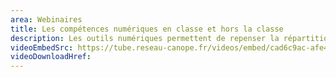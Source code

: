 ```yaml
---
area: Webinaires
title: Les compétences numériques en classe et hors la classe
description: Les outils numériques permettent de repenser la répartition entre les activités menées dans la salle de classe, à la maison ou encore au CDI. Comment bien utiliser les potentialités de l'ENT ? Quels outils pour compléter ? Comment accompagner les élèves pour les rendre autonomes ? Rencontre réunissant Franck Amadieu, enseignant chercheur en ergonomie et psychologie cognitive, Anne Lehmans, professeure en sciences de l’information et de la communication, et Cheikh Ibra Ndiaye, enseignant formateur en didactique des langues et en numérique éducatif, doctorant en sciences de l’éducation.
videoEmbedSrc: https://tube.reseau-canope.fr/videos/embed/cad6c9ac-afe4-4383-8dd5-49a83f8b5d44
videoDownloadHref:
---
```

